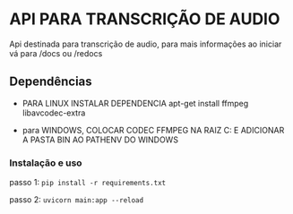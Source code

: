 # API PARA TRANSCRIÇÃO DE AUDIO

Api destinada para transcrição de audio, para mais informações ao iniciar vá para /docs ou /redocs

## Dependências

* PARA LINUX INSTALAR DEPENDENCIA apt-get install ffmpeg libavcodec-extra

* para WINDOWS, COLOCAR CODEC FFMPEG NA RAIZ C: E ADICIONAR A PASTA BIN AO PATHENV DO WINDOWS

### Instalação e uso

passo 1: `pip install -r requirements.txt`

passo 2: `uvicorn main:app --reload`